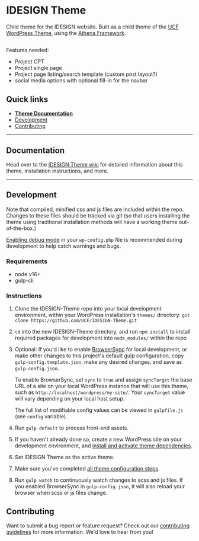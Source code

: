 # IDESIGN Theme

Child theme for the IDESIGN website.  Built as a child theme of the [UCF WordPress Theme](https://github.com/UCF/UCF-WordPress-Theme), using the [Athena Framework](https://ucf.github.io/Athena-Framework/).

##

Features needed:

* Project CPT
* Project single page
* Project page listing/search template (custom post layout?)
* social media options with optional fill-in for the navbar


## Quick links

* [**Theme Documentation**](https://github.com/UCF/IDESIGN-Theme/wiki)
* [Development](#development)
* [Contributing](#contributing)

-----

## Documentation

Head over to the [IDESIGN Theme wiki](https://github.com/UCF/IDESIGN-Theme/wiki) for detailed information about this theme, installation instructions, and more.

-----

## Development

Note that compiled, minified css and js files are included within the repo.  Changes to these files should be tracked via git (so that users installing the theme using traditional installation methods will have a working theme out-of-the-box.)

[Enabling debug mode](https://codex.wordpress.org/Debugging_in_WordPress) in your `wp-config.php` file is recommended during development to help catch warnings and bugs.

### Requirements
* node v16+
* gulp-cli

### Instructions
1. Clone the IDESIGN-Theme repo into your local development environment, within your WordPress installation's `themes/` directory: `git clone https://github.com/UCF/IDESIGN-Theme.git`
2. `cd` into the new IDESIGN-Theme directory, and run `npm install` to install required packages for development into `node_modules/` within the repo
3. Optional: If you'd like to enable [BrowserSync](https://browsersync.io) for local development, or make other changes to this project's default gulp configuration, copy `gulp-config.template.json`, make any desired changes, and save as `gulp-config.json`.

    To enable BrowserSync, set `sync` to `true` and assign `syncTarget` the base URL of a site on your local WordPress instance that will use this theme, such as `http://localhost/wordpress/my-site/`.  Your `syncTarget` value will vary depending on your local host setup.

    The full list of modifiable config values can be viewed in `gulpfile.js` (see `config` variable).
3. Run `gulp default` to process front-end assets.
4. If you haven't already done so, create a new WordPress site on your development environment, and [install and activate theme dependencies](https://github.com/UCF/IDESIGN-Theme/wiki/Installation#installation-requirements).
5. Set IDESIGN Theme as the active theme.
6. Make sure you've completed [all theme configuration steps](https://github.com/UCF/IDESIGN-Theme/wiki/Installation#theme-configuration).
7. Run `gulp watch` to continuously watch changes to scss and js files.  If you enabled BrowserSync in `gulp-config.json`, it will also reload your browser when scss or js files change.


## Contributing

Want to submit a bug report or feature request?  Check out our [contributing guidelines](https://github.com/UCF/IDESIGN-Theme/blob/master/CONTRIBUTING.md) for more information.  We'd love to hear from you!
